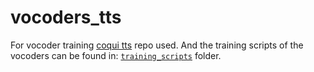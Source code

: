 # vocoders_tts
For vocoder training [coqui tts](https://github.com/coqui-ai/TTS) repo used. 
And the training scripts of the vocoders can be found in: [`training_scripts`](https://github.com/AIFahim/vocoders_tts/tree/master/training_scripts) folder. 
